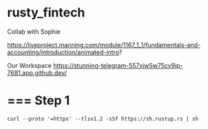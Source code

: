 # rusty_fintech
Collab with Sophie

https://liveproject.manning.com/module/1167_1_1/fundamentals-and-accounting/introduction/animated-intro?

Our Workspace
https://stunning-telegram-557xjw5w75cv9jp-7681.app.github.dev/

===
Step 1
===
```
curl --proto '=https' --tlsv1.2 -sSf https://sh.rustup.rs | sh
```
